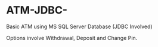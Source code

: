 # ATM-JDBC-

Basic ATM using MS SQL Server Database (JDBC Involved)

Options involve Withdrawal, Deposit and Change Pin.


